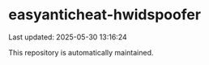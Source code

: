 # easyanticheat-hwidspoofer

Last updated: 2025-05-30 13:16:24

This repository is automatically maintained.
